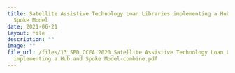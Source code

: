 ```yaml
---
title: Satellite Assistive Technology Loan Libraries implementing a Hub and
  Spoke Model
date: 2021-06-21
layout: file
description: ""
image: ""
file_url: /files/13_SPD_CCEA 2020_Satellite Assistive Technology Loan Libraries
  implementing a Hub and Spoke Model-combine.pdf
---
```

